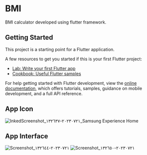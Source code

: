 # BMI

BMI calculator developed using flutter framework.

## Getting Started

This project is a starting point for a Flutter application.

A few resources to get you started if this is your first Flutter project:

- [Lab: Write your first Flutter app](https://docs.flutter.dev/get-started/codelab)
- [Cookbook: Useful Flutter samples](https://docs.flutter.dev/cookbook)

For help getting started with Flutter development, view the
[online documentation](https://docs.flutter.dev/), which offers tutorials,
samples, guidance on mobile development, and a full API reference.

## App Icon

![InkedScreenshot_٢٠٢٣٠٧٢١-١٣٢٦٣٧_Samsung Experience Home](https://github.com/MohammadAlqam/flutter_bmi_calculator/assets/88941388/27561665-64bb-4ac5-8ac0-a4ff54392e04)

## App Interface

![Screenshot_٢٠٢٣٠٧٢١-١٣٢٦٤٤](https://github.com/MohammadAlqam/flutter_bmi_calculator/assets/88941388/133933f1-bf5c-4bc0-a7d7-9ba49cff020b)
![Screenshot_٢٠٢٣٠٧٢١-١٣٢٦٥٠](https://github.com/MohammadAlqam/flutter_bmi_calculator/assets/88941388/31f6a37e-f8e1-4ffa-8bbf-e256e6b78e67)


 
